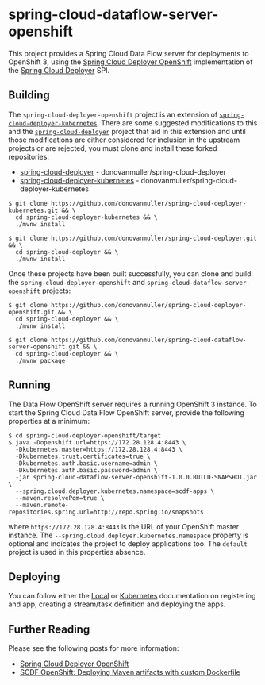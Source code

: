 # spring-cloud-dataflow-server-openshift

This project provides a Spring Cloud Data Flow server for deployments to OpenShift 3, using the 
[Spring Cloud Deployer OpenShift](https://github.com/donovanmuller/spring-cloud-deployer-openshift) 
implementation of the [Spring Cloud Deployer](https://github.com/spring-cloud/spring-cloud-deployer) SPI.

## Building

The `spring-cloud-deployer-openshift` project is an extension of 
[`spring-cloud-deployer-kubernetes`](https://github.com/spring-cloud/spring-cloud-deployer-kubernetes).
There are some suggested modifications to this and the [`spring-cloud-deployer`](https://github.com/spring-cloud/spring-cloud-deployer)
project that aid in this extension and until those modifications are either considered for inclusion in the upstream
projects or are rejected, you must clone and install these forked repositories:

* [spring-cloud-deployer](https://github.com/donovanmuller/spring-cloud-deployer) - donovanmuller/spring-cloud-deployer
* [spring-cloud-deployer-kubernetes](https://github.com/donovanmuller/spring-cloud-deployer-kubernetes) - donovanmuller/spring-cloud-deployer-kubernetes

```
$ git clone https://github.com/donovanmuller/spring-cloud-deployer-kubernetes.git && \
  cd spring-cloud-deployer-kubernetes && \
  ./mvnw install
  
$ git clone https://github.com/donovanmuller/spring-cloud-deployer.git && \
  cd spring-cloud-deployer && \
  ./mvnw install
```

Once these projects have been built successfully, you can clone and build the `spring-cloud-deployer-openshift` and
 `spring-cloud-dataflow-server-openshift` projects:

```
$ git clone https://github.com/donovanmuller/spring-cloud-deployer-openshift.git && \
  cd spring-cloud-deployer && \
  ./mvnw install
  
$ git clone https://github.com/donovanmuller/spring-cloud-dataflow-server-openshift.git && \
  cd spring-cloud-deployer && \
  ./mvnw package
```

## Running

The Data Flow OpenShift server requires a running OpenShift 3 instance.
To start the Spring Cloud Data Flow OpenShift server, provide the following properties at a minimum:

```
$ cd spring-cloud-deployer-openshift/target
$ java -Dopenshift.url=https://172.28.128.4:8443 \
  -Dkubernetes.master=https://172.28.128.4:8443 \
  -Dkubernetes.trust.certificates=true \
  -Dkubernetes.auth.basic.username=admin \
  -Dkubernetes.auth.basic.password=admin \
  -jar spring-cloud-dataflow-server-openshift-1.0.0.BUILD-SNAPSHOT.jar \
  --spring.cloud.deployer.kubernetes.namespace=scdf-apps \
  --maven.resolvePom=true \
  --maven.remote-repositories.spring.url=http://repo.spring.io/snapshots
```

where `https://172.28.128.4:8443` is the URL of your OpenShift master instance.
The `--spring.cloud.deployer.kubernetes.namespace` property is optional and indicates the project to deploy applications too.
The `default` project is used in this properties absence.

## Deploying

You can follow either the [Local](http://docs.spring.io/spring-cloud-dataflow/docs/current-SNAPSHOT/reference/htmlsingle/#spring-cloud-dataflow-register-apps) 
or [Kubernetes](http://docs.spring.io/spring-cloud-dataflow-server-kubernetes/docs/current-SNAPSHOT/reference/htmlsingle/#_deploying_streams_on_kubernetes) 
documentation on registering and app, creating a stream/task definition and deploying the apps.

## Further Reading

Please see the following posts for more information:

* [Spring Cloud Deployer OpenShift](http://blog.switchbit.io/spring-cloud-deployer-openshift)
* [SCDF OpenShift: Deploying Maven artifacts with custom Dockerfile](http://blog.switchbit.io/scdf-openshift-deploying-maven-artifacts-with-custom-dockerfile)
